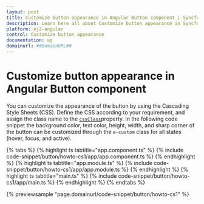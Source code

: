 ```yaml
---
layout: post
title: Customize button appearance in Angular Button component | Syncfusion
description: Learn here all about Customize button appearance in Syncfusion Angular Button component of Syncfusion Essential JS 2 and more.
platform: ej2-angular
control: Customize button appearance 
documentation: ug
domainurl: ##DomainURL##
---
```


# Customize button appearance in Angular Button component

You can customize the appearance of the button by using the Cascading Style Sheets (CSS). Define the CSS according to your requirement, and assign the class name to the [`cssClass`](https://ej2.syncfusion.com/angular/documentation/api/button#cssclass)property.
In the following code snippet the background color, text color, height, width, and sharp corner of the button can be customized through the `e-custom` class for all states (hover, focus, and active).

{% tabs %}
{% highlight ts tabtitle="app.component.ts" %}
{% include code-snippet/button/howto-cs1/app/app.component.ts %}
{% endhighlight %}
{% highlight ts tabtitle="app.module.ts" %}
{% include code-snippet/button/howto-cs1/app/app.module.ts %}
{% endhighlight %}
{% highlight ts tabtitle="main.ts" %}
{% include code-snippet/button/howto-cs1/app/main.ts %}
{% endhighlight %}
{% endtabs %}
  
{% previewsample "page.domainurl/code-snippet/button/howto-cs1" %}